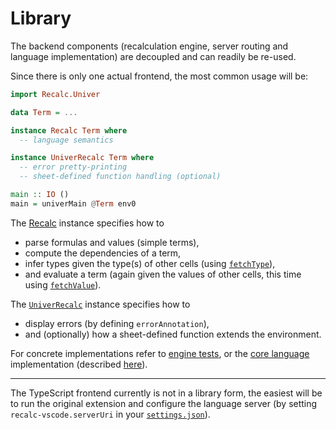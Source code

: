 # Library

The backend components (recalculation engine, server routing and language
implementation) are decoupled and can readily be re-used.

Since there is only one actual frontend, the most common usage will be:

```haskell
import Recalc.Univer

data Term = ...

instance Recalc Term where
  -- language semantics

instance UniverRecalc Term where
  -- error pretty-printing
  -- sheet-defined function handling (optional)

main :: IO ()
main = univerMain @Term env0
```

The [Recalc][recalc] instance specifies how to

- parse formulas and values (simple terms),
- compute the dependencies of a term,
- infer types given the type(s) of other cells (using
  [`fetchType`][fetch-type]),
- and evaluate a term (again given the values of other cells, this time using
  [`fetchValue`][fetch-value]).

The [`UniverRecalc`][univer-recalc] instance specifies how to

- display errors (by defining `errorAnnotation`),
- and (optionally) how a sheet-defined function extends the environment.

For concrete implementations refer to [engine tests][engine-spec],
or the [core language][recalc-lang] implementation (described [here][core]).

---

The TypeScript frontend currently is not in a library form, the easiest
will be to run the original extension and configure the language server
(by setting `recalc-vscode.serverUri` in your [`settings.json`][settings]).

<!-- Footnotes & References -->

  [recalc]: ./haddock/recalc-engine/Recalc-Engine.html#t:Recalc
  [fetch-type]: ./haddock/recalc-engine/Recalc-Engine.html#v:fetchType
  [fetch-value]: ./haddock/recalc-engine/Recalc-Engine.html#v:fetchValue
  [univer-recalc]: ./haddock/recalc-engine/Recalc-Engine.html#t:Recalc
  [engine-spec]: /haddock/recalc-engine/recalc-engine-spec/src/Recalc.EngineSpec.html#line-206
  [recalc-lang]: ./haddock/recalc/src/Recalc.Language.html#line-397
  [core]: ./core.md
  [settings]: https://code.visualstudio.com/docs/editor/settings#_user-settings
